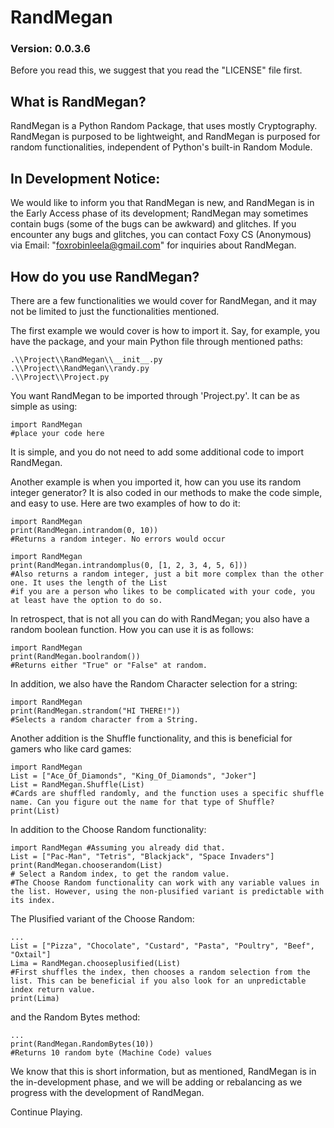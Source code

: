 # RandMegan
### Version: 0.0.3.6
Before you read this, we suggest that you read the "LICENSE" file first.

## What is RandMegan?
RandMegan is a Python Random Package, that uses mostly Cryptography. RandMegan is purposed to be lightweight, and RandMegan is purposed for random functionalities, independent of Python's built-in Random Module.

## In Development Notice:
We would like to inform you that RandMegan is new, and RandMegan is in the Early Access phase of its development; RandMegan may sometimes contain bugs (some of the bugs can
be awkward) and glitches. If you encounter any bugs and glitches, you can contact Foxy CS (Anonymous) via Email: "foxrobinleela@gmail.com" for inquiries about RandMegan.

## How do you use RandMegan?
There are a few functionalities we would cover for RandMegan, and it may not be limited to just the functionalities mentioned.

The first example we would cover is how to import it. Say, for example, you have the package, and your main Python file through mentioned paths:
```
.\\Project\\RandMegan\\__init__.py
.\\Project\\RandMegan\\randy.py
.\\Project\\Project.py
```
You want RandMegan to be imported through 'Project.py'. It can be as simple as using:
```
import RandMegan
#place your code here
```
It is simple, and you do not need to add some additional code to import RandMegan.

Another example is when you imported it, how can you use its random integer generator? It is also coded in our methods to make the code simple, and easy to use.
Here are two examples of how to do it:
```
import RandMegan
print(RandMegan.intrandom(0, 10))
#Returns a random integer. No errors would occur
```
```
import RandMegan
print(RandMegan.intrandomplus(0, [1, 2, 3, 4, 5, 6]))
#Also returns a random integer, just a bit more complex than the other one. It uses the length of the List
#if you are a person who likes to be complicated with your code, you at least have the option to do so.
```
In retrospect, that is not all you can do with RandMegan; you also have a random boolean function. How you can use it is as follows:
```
import RandMegan
print(RandMegan.boolrandom())
#Returns either "True" or "False" at random.
```
In addition, we also have the Random Character selection for a string:
```
import RandMegan
print(RandMegan.strandom("HI THERE!"))
#Selects a random character from a String.
```
Another addition is the Shuffle functionality, and this is beneficial for gamers who like card games:
```
import RandMegan
List = ["Ace_Of_Diamonds", "King_Of_Diamonds", "Joker"]
List = RandMegan.Shuffle(List)
#Cards are shuffled randomly, and the function uses a specific shuffle name. Can you figure out the name for that type of Shuffle?
print(List)
```
In addition to the Choose Random functionality:
```
import RandMegan #Assuming you already did that.
List = ["Pac-Man", "Tetris", "Blackjack", "Space Invaders"]
print(RandMegan.chooserandom(List)
# Select a Random index, to get the random value.
#The Choose Random functionality can work with any variable values in the list. However, using the non-plusified variant is predictable with its index.
```
The Plusified variant of the Choose Random:
```
...
List = ["Pizza", "Chocolate", "Custard", "Pasta", "Poultry", "Beef", "Oxtail"]
Lima = RandMegan.chooseplusified(List)
#First shuffles the index, then chooses a random selection from the list. This can be beneficial if you also look for an unpredictable index return value.
print(Lima)
```
and the Random Bytes method:
```
...
print(RandMegan.RandomBytes(10))
#Returns 10 random byte (Machine Code) values
```
We know that this is short information, but as mentioned, RandMegan is in the in-development phase, and we will be adding or rebalancing as we progress with the development of RandMegan.

Continue Playing.
